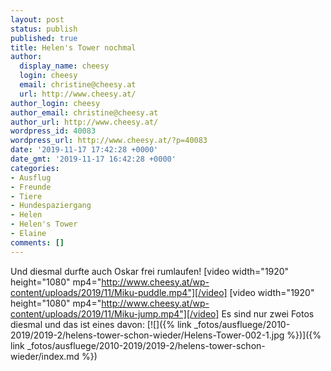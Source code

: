 ```yaml
---
layout: post
status: publish
published: true
title: Helen's Tower nochmal
author:
  display_name: cheesy
  login: cheesy
  email: christine@cheesy.at
  url: http://www.cheesy.at/
author_login: cheesy
author_email: christine@cheesy.at
author_url: http://www.cheesy.at/
wordpress_id: 40083
wordpress_url: http://www.cheesy.at/?p=40083
date: '2019-11-17 17:42:28 +0000'
date_gmt: '2019-11-17 16:42:28 +0000'
categories:
- Ausflug
- Freunde
- Tiere
- Hundespaziergang
- Helen
- Helen's Tower
- Elaine
comments: []
---
```

Und diesmal durfte auch Oskar frei rumlaufen!
[video width="1920" height="1080" mp4="http://www.cheesy.at/wp-content/uploads/2019/11/Miku-puddle.mp4"][/video]
[video width="1920" height="1080" mp4="http://www.cheesy.at/wp-content/uploads/2019/11/Miku-jump.mp4"][/video]
Es sind nur zwei Fotos diesmal und das ist eines davon:
[![]({% link _fotos/ausfluege/2010-2019/2019-2/helens-tower-schon-wieder/Helens-Tower-002-1.jpg %})]({% link _fotos/ausfluege/2010-2019/2019-2/helens-tower-schon-wieder/index.md %})
